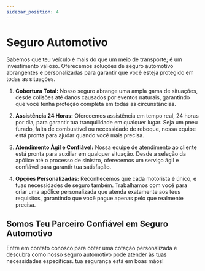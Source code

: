```yaml
---
sidebar_position: 4
---
```


# Seguro Automotivo

Sabemos que teu veículo é mais do que um meio de transporte; é um investimento valioso. Oferecemos soluções de seguro automotivo abrangentes e personalizadas para garantir que você esteja protegido em todas as situações.

1. **Cobertura Total:**
Nosso seguro abrange uma ampla gama de situações, desde colisões até danos causados por eventos naturais, garantindo que você tenha proteção completa em todas as circunstâncias.

2. **Assistência 24 Horas:**
Oferecemos assistência em tempo real, 24 horas por dia, para garantir tua tranquilidade em qualquer lugar. Seja um pneu furado, falta de combustível ou necessidade de reboque, nossa equipe está pronta para ajudar quando você mais precisa.

3. **Atendimento Ágil e Confiável:**
Nossa equipe de atendimento ao cliente está pronta para auxiliar em qualquer situação. Desde a seleção da apólice até o processo de sinistro, oferecemos um serviço ágil e confiável para garantir tua satisfação.

4. **Opções Personalizadas:**
Reconhecemos que cada motorista é único, e tuas necessidades de seguro também. Trabalhamos com você para criar uma apólice personalizada que atenda exatamente aos teus requisitos, garantindo que você pague apenas pelo que realmente precisa.

## Somos Teu Parceiro Confiável em Seguro Automotivo

Entre em contato conosco para obter uma cotação personalizada e descubra como nosso seguro automotivo pode atender às tuas necessidades específicas. tua segurança está em boas mãos!
